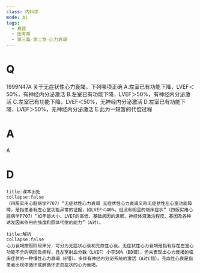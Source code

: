 ```yaml
---
class: 内科学
mode: A1
tags:
  - 真题
  - 医考帮
  - 第三篇-第二章-心力衰竭
---
```


# Q
1999N47A 关于无症状性心力衰竭，下列哪项正确
A.左室已有功能下降，LVEF＜50%，有神经内分泌激活
B.左室已有功能下降，LVEF＞50%，有神经内分泌激活
C.左室已有功能下降，LVEF＜50%，无神经内分泌激活
D.左室已有功能下降，LVEF＞50%，无神经内分泌激活
E.此为一短暂的代偿过程

# A
A
# D
```ad-note
title:课本出处
collapse:false
（四版实用心脏病学P707）“无症状性心力衰竭 无症状性心力衰竭又称无症状性左心室功能障碍，是指患者有左心室功能异常的证据，如LVEF＜40%，但没有明显的临床症状”（四版实用心脏病学P707）“如年龄大小、LVEF的高低、基础病因的进展、神经体液激活程度、基因及各种诱发因素作用的强度和肌体代偿的能力”（A对）。
```

```ad-summary
title:解析
collapse:false
心力衰竭按照阶段来分，可分为无症状心衰和充血性心衰。无症状性心力衰竭是指有存在左室心功能不全的病因及病程，且左室射血分数（LVEF）小于50%（BD错），但未表现出心力衰竭的临床症状的一种慢性心力衰竭（E错）。多伴有神经内分泌系统的激活（A对C错）。充血性心衰是指患者出现体循环或肺循环淤血症状的心力衰竭。
```

